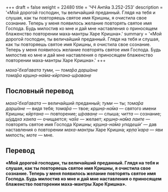 +++
draft = false
weight = 22480
title = 'ЧЧ Антйа 3.252-253'
description = '«Мой дорогой господин, ты величайший преданный. Глядя на тебя и слушая, как ты повторяешь святое имя Кришны, я очистила свое сознание. Теперь у меня появилось желание повторять святое имя Господа. Будь милостив ко мне и дай мне наставления о приносящем блаженство повторении маха-мантры Харе Кришна».'
summary = '«Мой дорогой господин, ты величайший преданный. Глядя на тебя и слушая, как ты повторяешь святое имя Кришны, я очистила свое сознание. Теперь у меня появилось желание повторять святое имя Господа. Будь милостив ко мне и дай мне наставления о приносящем блаженство повторении маха-мантры Харе Кришна».'
+++

_маха̄-бха̄гавата туми, — тома̄ра дарш́ане  
тома̄ра кр̣шн̣а-на̄ма-кӣртана-ш́раван̣е_

## Пословный перевод

_маха̄_\-_бха̄гавата_ — величайший преданный; _туми_ — ты; _тома̄ра_ _дарш́ане_ — видя тебя; _тома̄ра_ — твое; _кр̣шн̣а_\-_на̄ма_ — святого имени Кришны; _кӣртана_ — повторение; _ш́раван̣е_ — слыша; _читта_ — сознание; _ш́уддха_ _хаила_ — очищается; _ча̄хе_ — желает; _кр̣шн̣а_\-_на̄ма_ _лаите_ — повторять святое имя Господа Кришны; _кр̣шн̣а_\-_на̄ма_ _упадеш́и’_ — дав наставления о повторении _маха-мантры_ Харе Кришна; _кр̣па̄_ _кара_ — яви милость; _моте_ — мне.

## Перевод

**«Мой дорогой господин, ты величайший преданный. Глядя на тебя и слушая, как ты повторяешь святое имя Кришны, я очистила свое сознание. Теперь у меня появилось желание повторять святое имя Господа. Будь милостив ко мне и дай мне наставления о приносящем блаженство повторении маха-мантры Харе Кришна».**

